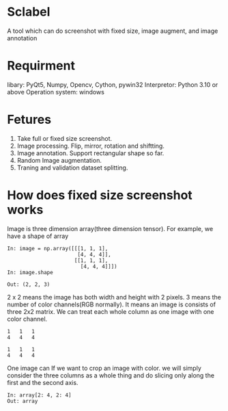 # Sclabel
A tool which can do screenshot with fixed size, image augment, and image annotation

# Requirment
libary: PyQt5, Numpy, Opencv, Cython, pywin32
Interpretor: Python 3.10 or above
Operation system: windows

# Fetures
1. Take full or fixed size screenshot.
2. Image processing. Flip, mirror, rotation and shiftting.
3. Image annotation. Support rectangular shape so far.
4. Random Image augmentation.
5. Traning and validation dataset splitting.

# How does fixed size screenshot works
Image is three dimension array(three dimension tensor). For example, we have a shape of array
```
In: image = np.array([[[1, 1, 1],
                       [4, 4, 4]],
                      [[1, 1, 1],
                        [4, 4, 4]]])                 
In: image.shape

Out: (2, 2, 3)
```
2 x 2 means the image has both width and height with 2 pixels. 3 means the number of color channels(RGB normally). It means an image is consists of three 2x2 matrix. We can treat each whole column as one image with one color channel.
```
1   1   1
4   4   4

1   1   1
4   4   4
```
One image can 
If we want to crop an image with color. we will simply consider the three columns as a whole thing and do slicing only along the first and the second axis.
```
In: array[2: 4, 2: 4]
Out: array
```
